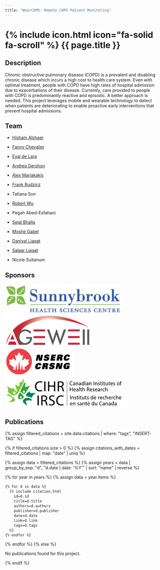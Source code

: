 ```yaml
---
title: "WearCOPD: Remote COPD Patient Monitoring"
---
```


# {% include icon.html icon="fa-solid fa-scroll" %} {{ page.title }}

## Description
Chronic obstructive pulmonary disease (COPD) is a prevalent and disabling chronic disease which incurs a high cost to health care system. Even with optimal treatment, people with COPD have high rates of hospital admission due to exacerbations of their disease. Currently, care provided to people with COPD is predominantly reactive and episodic. A better approach is needed. This project leverages mobile and wearable technology to detect when patients are deteriorating to enable proactive early interventions that prevent hospital admissions.

## Team

- [Hisham Alshaer](http://www.uhnresearch.ca/researchers/profile.php?lookup=57524)
- [Fanny Chevalier](https://www.cs.toronto.edu/~fchevali/fannydotnet/index.html)
- [Eyal de Lara](http://www.cs.toronto.edu/~delara)
- [Andrea Gershon](http://sunnybrook.ca/research/team/member.asp?t=11&page=172&m=418)
- [Alex Mariakakis](https://mariakakis.github.io/)
- [Frank Rudzicz](http://www.cs.toronto.edu/~frank/)
- Tatiana Son
- [Robert Wu](http://www.uhnresearch.ca/researcher/robert-wu)
 
- Pegah Abed-Esfahani
- [Sejal Bhalla](https://www.cs.toronto.edu/~sejal)
- [Moshe Gabel](https;//www.cs.toronto.edu/~mgabel)
- [Daniyal Liaqat](https://www.cs.toronto.edu/~dliaqat)
- [Salaar Liaqat](https://www.cs.toronto.edu/~sliaqat)
- Nicole Sultanum


## Sponsors
<div align="left" id="banner">
    <div class="inline-block">
    <a href="http://sunnybrook.ca/">
         <img src ="/images/logo-sb-hsc.png" height="100px">
    </a>
    </div>
    <div class="inline-block">
    <a href="http://http//agewell-nce.ca/">
        <img src ="/images/age-well_logo.png" height="100px">
    </a> 
    </div>
    <div class="inline-block">
    <a href="http://www.nserc.ca/">
        <img src ="/images/nserc.jpg" height="100px">
    </a>
    </div>
    <div class="inline-block">
    <a href="http://http//www.cihr-irsc.gc.ca/e/193.html">
        <img src ="/images/leaf-cihr-colour-portrait-en.jpg" height="100px">
    </a>
    </div>
</div>


## Publications

{% assign filtered_citations = site.data.citations | where: "tags", "INSERT-TAG" %}

{% if filtered_citations.size > 0 %}
  {% assign citations_with_dates = filtered_citations | map: "date" | uniq %}

  {% assign data = filtered_citations %}
  {% assign years = data | group_by_exp: "d", "d.date | date: '%Y'" | sort: "name" | reverse %}

  {% for year in years %}
    {% assign data = year.items %}

    {% for d in data %}
      {% include citation.html
        id=d.id
        title=d.title
        authors=d.authors
        publisher=d.publisher
        date=d.date
        link=d.link
        tags=d.tags
      %}
    {% endfor %}
  {% endfor %}
{% else %}
  <p>No publications found for this project.</p>
{% endif %}
